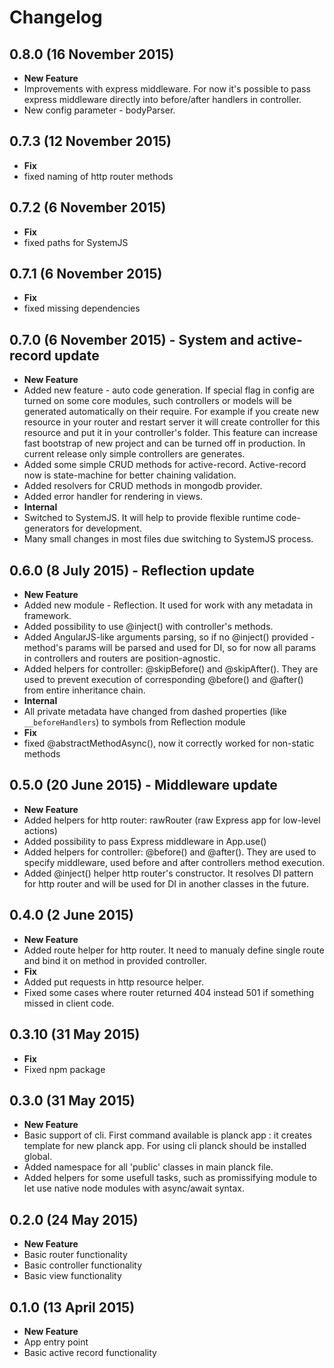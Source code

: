 # Changelog

## 0.8.0 (16 November 2015)
* **New Feature**
 * Improvements with express middleware. For now it's possible to pass express middleware directly into before/after handlers in controller.
 * New config parameter - bodyParser.

## 0.7.3 (12 November 2015)
* **Fix**
 * fixed naming of http router methods

## 0.7.2 (6 November 2015)
* **Fix**
 * fixed paths for SystemJS

## 0.7.1 (6 November 2015)
* **Fix**
 * fixed missing dependencies

## 0.7.0 (6 November 2015) - System and active-record update
 * **New Feature**
  * Added new feature - auto code generation. If special flag in config are turned on some core modules, such controllers or models will be generated automatically on their require. For example if you create new resource in your router and restart server it will create controller for this resource and put it in your controller's folder. This feature can increase fast bootstrap of new project and can be turned off in production. In current release only simple controllers are generates.
  * Added some simple CRUD methods for active-record. Active-record now is state-machine for better chaining validation.
  * Added resolvers for CRUD methods in mongodb provider.
  * Added error handler for rendering in views.
 * **Internal**
  * Switched to SystemJS. It will help to provide flexible runtime code-generators for development.
  * Many small changes in most files due switching to SystemJS process.

## 0.6.0 (8 July 2015) - Reflection update
 * **New Feature**
  * Added new module - Reflection. It used for work with any metadata in framework.
  * Added possibility to use @inject() with controller's methods.
  * Added AngularJS-like arguments parsing, so if no @inject() provided - method's params will be parsed and used for DI, so for now all params in controllers and routers are position-agnostic.
  * Added helpers for controller: @skipBefore() and @skipAfter(). They are used to prevent execution of corresponding @before() and @after() from entire inheritance chain.
 * **Internal**
  * All private metadata have changed from dashed properties (like ```__beforeHandlers```) to symbols from Reflection module
 * **Fix**
  * fixed @abstractMethodAsync(), now it correctly worked for non-static methods

## 0.5.0 (20 June 2015) - Middleware update
 * **New Feature**
  * Added helpers for http router: rawRouter (raw Express app for low-level actions)
  * Added possibility to pass Express middleware in App.use()
  * Added helpers for controller: @before() and @after(). They are used to specify middleware, used before and after controllers method execution.
  * Added @inject() helper http router's constructor. It resolves DI pattern for http router and will be used for DI in another classes in the future.

## 0.4.0 (2 June 2015)
 * **New Feature**
  * Added route helper for http router. It need to manualy define single route and bind it on method in provided controller.
 * **Fix**
  * Added put requests in http resource helper.
  * Fixed some cases where router returned 404 instead 501 if something missed in client code.

## 0.3.10 (31 May 2015)
 * **Fix**
  * Fixed npm package

## 0.3.0 (31 May 2015)
 * **New Feature**
  * Basic support of cli. First command available is planck app <appname>: it creates template for new planck app. For using cli planck should be installed global.
  * Added namespace for all 'public' classes in main planck file.
  * Added helpers for some usefull tasks, such as promissifying module to let use native node modules with async/await syntax.

## 0.2.0 (24 May 2015)
 * **New Feature**
  * Basic router functionality
  * Basic controller functionality
  * Basic view functionality

## 0.1.0 (13 April 2015)
 * **New Feature**
  * App entry point
  * Basic active record functionality
